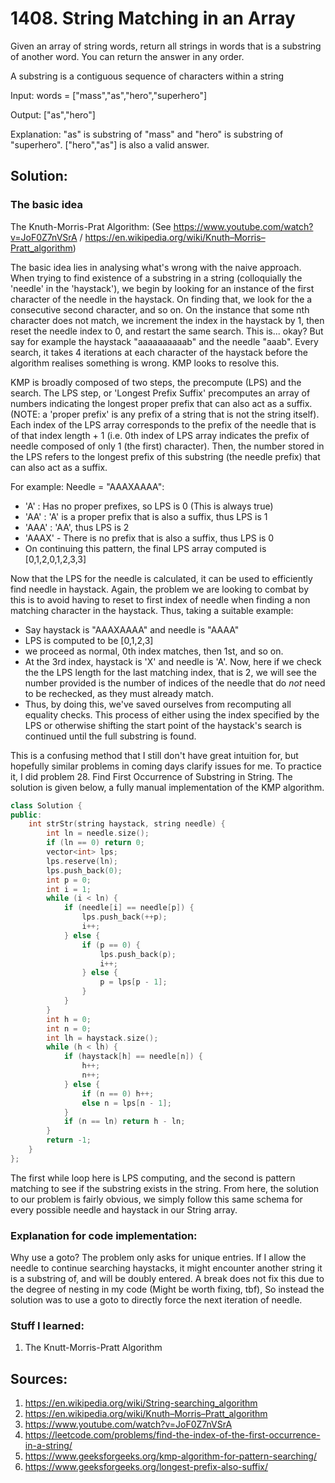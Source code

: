 # 1408. String Matching in an Array

Given an array of string words, return all strings in words that is a substring of another word. You can return the answer in any order.

A substring is a contiguous sequence of characters within a string

Input: words = ["mass","as","hero","superhero"]

Output: ["as","hero"]

Explanation: "as" is substring of "mass" and "hero" is substring of "superhero". ["hero","as"] is also a valid answer.

## Solution:

### The basic idea

The Knuth-Morris-Prat Algorithm: (See https://www.youtube.com/watch?v=JoF0Z7nVSrA / https://en.wikipedia.org/wiki/Knuth–Morris–Pratt_algorithm)

The basic idea lies in analysing what's wrong with the naive approach. When trying to find existence of a substring in a string (colloquially the 'needle' in the 'haystack'), we begin by looking for an instance of the first character of the needle in the haystack. On finding that, we look for the a consecutive second character, and so on. On the instance that some nth character does not match, we increment the index in the haystack by 1, then reset the needle index to 0, and restart the same search. This is... okay? But say for example the haystack "aaaaaaaaaab" and the needle "aaab". Every search, it takes 4 iterations at each character of the haystack before the algorithm realises something is wrong. KMP looks to resolve this.

KMP is broadly composed of two steps, the precompute (LPS) and the search. The LPS step, or 'Longest Prefix Suffix' precomputes an array of numbers indicating the longest proper prefix that can also act as a suffix. (NOTE: a 'proper prefix' is any prefix of a string that is not the string itself). Each index of the LPS array corresponds to the prefix of the needle that is of that index length + 1 (i.e. 0th index of LPS array indicates the prefix of needle composed of only 1 (the first) character). Then, the number stored in the LPS refers to the longest prefix of this substring (the needle prefix) that can also act as a suffix.

For example: Needle = "AAAXAAAA":
- 'A' : Has no proper prefixes, so LPS is 0 (This is always true)
- 'AA' : 'A' is a proper prefix that is also a suffix, thus LPS is 1
- 'AAA' : 'AA', thus LPS is 2
- 'AAAX' - There is no prefix that is also a suffix, thus LPS is 0
- On continuing this pattern, the final LPS array computed is [0,1,2,0,1,2,3,3]

Now that the LPS for the needle is calculated, it can be used to efficiently find needle in haystack. Again, the problem we are looking to combat by this is to avoid having to reset to first index of needle when finding a non matching character in the haystack. Thus, taking a suitable example: 
- Say haystack is "AAAXAAAA" and needle is "AAAA"
- LPS is computed to be [0,1,2,3]
- we proceed as normal, 0th index matches, then 1st, and so on.
- At the 3rd index, haystack is 'X' and needle is 'A'. Now, here if we check the the LPS length for the last matching index, that is 2, we will see the number provided is the number of indices of the needle that do *not* need to be rechecked, as they must already match.
- Thus, by doing this, we've saved ourselves from recomputing all equality checks. This process of either using the index specified by the LPS or otherwise shifting the start point of the haystack's search is continued until the full substring is found.

This is a confusing method that I still don't have great intuition for, but hopefully similar problems in coming days clarify issues for me. To practice it, I did problem 28. Find First Occurrence of Substring in String. The solution is given below, a fully manual implementation of the KMP algorithm.

```cpp
class Solution {
public:
    int strStr(string haystack, string needle) {
        int ln = needle.size();
        if (ln == 0) return 0;
        vector<int> lps;
        lps.reserve(ln);
        lps.push_back(0);
        int p = 0;
        int i = 1;
        while (i < ln) {
            if (needle[i] == needle[p]) {
                lps.push_back(++p);
                i++;
            } else {
                if (p == 0) {
                    lps.push_back(p);
                    i++;
                } else {
                    p = lps[p - 1];
                }
            }
        }
        int h = 0;
        int n = 0;
        int lh = haystack.size();
        while (h < lh) {
            if (haystack[h] == needle[n]) {
                h++;
                n++;
            } else {
                if (n == 0) h++;
                else n = lps[n - 1];
            }
            if (n == ln) return h - ln;
        }
        return -1;
    }
};
```
The first while loop here is LPS computing, and the second is pattern matching to see if the substring exists in the string. From here, the solution to our problem is fairly obvious, we simply follow this same schema for every possible needle and haystack in our String array.

### Explanation for code implementation:

Why use a goto? The problem only asks for unique entries. If I allow the needle to continue searching haystacks, it might encounter another string it is a substring of, and will be doubly entered. A break does not fix this due to the degree of nesting in my code (Might be worth fixing, tbf), So instead the solution was to use a goto to directly force the next iteration of needle.

### Stuff I learned:

1. The Knutt-Morris-Pratt Algorithm

## Sources:

1. https://en.wikipedia.org/wiki/String-searching_algorithm
2. https://en.wikipedia.org/wiki/Knuth–Morris–Pratt_algorithm
3. https://www.youtube.com/watch?v=JoF0Z7nVSrA
4. https://leetcode.com/problems/find-the-index-of-the-first-occurrence-in-a-string/
5. https://www.geeksforgeeks.org/kmp-algorithm-for-pattern-searching/
6. https://www.geeksforgeeks.org/longest-prefix-also-suffix/